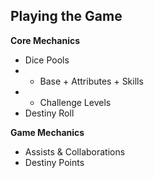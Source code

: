 ## <Chapter Number Here> Playing the Game

**Core Mechanics**
* Dice Pools
* * Base + Attributes + Skills
* * Challenge Levels
* Destiny Roll

**Game Mechanics**
* Assists & Collaborations
* Destiny Points
